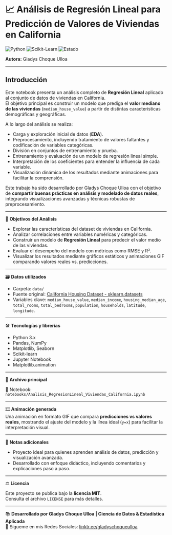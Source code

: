 # 📈 Análisis de Regresión Lineal para Predicción de Valores de Viviendas en California

![Python](https://img.shields.io/badge/Python-3.x-blue?logo=python) ![Scikit-Learn](https://img.shields.io/badge/Scikit--Learn-0.24.2-green?logo=scikitlearn) ![Estado](https://img.shields.io/badge/Estado-En%20progreso-orange)

**Autora:** Gladys Choque Ulloa

---

## Introducción

Este notebook presenta un análisis completo de **Regresión Lineal** aplicado al conjunto de datos de viviendas en California.  
El objetivo principal es construir un modelo que prediga el **valor mediano de las viviendas** (`median_house_value`) a partir de distintas características demográficas y geográficas.

A lo largo del análisis se realiza:

- Carga y exploración inicial de datos (**EDA**).  
- Preprocesamiento, incluyendo tratamiento de valores faltantes y codificación de variables categóricas.  
- División en conjuntos de entrenamiento y prueba.  
- Entrenamiento y evaluación de un modelo de regresión lineal simple.  
- Interpretación de los coeficientes para entender la influencia de cada variable.  
- Visualización dinámica de los resultados mediante animaciones para facilitar la comprensión.

Este trabajo ha sido desarrollado por Gladys Choque Ulloa con el objetivo de **compartir buenas prácticas en análisis y modelado de datos reales**, integrando visualizaciones avanzadas y técnicas robustas de preprocesamiento.

---

📌 **Objetivos del Análisis**

- Explorar las características del dataset de viviendas en California.  
- Analizar correlaciones entre variables numéricas y categóricas. 
- Construir un modelo de **Regresión Lineal** para predecir el valor medio de las viviendas.
- Evaluar el desempeño del modelo con métricas como RMSE y R².
- Visualizar los resultados mediante gráficos estáticos y animaciones GIF comparando valores reales vs. predicciones.

---

🗃️ **Datos utilizados**

- Carpeta: `data/`  
- Fuente original: [California Housing Dataset - sklearn.datasets](https://scikit-learn.org/stable/datasets/real_world.html#california-housing-dataset)  
- Variables clave: `median_house_value`, `median_income`, `housing_median_age`, `total_rooms`, `total_bedrooms`, `population`, `households`, `latitude`, `longitude`.

---

🛠️ **Tecnologías y librerías**

- Python 3.x  
- Pandas, NumPy  
- Matplotlib, Seaborn  
- Scikit-learn  
- Jupyter Notebook
- Matplotlib.animation

---

🧪 **Archivo principal**

📓 Notebook:  
`notebooks/Analisis_RegresionLineal_Viviendas_California.ipynb`

---

🎞️ **Animación generada**  
Una animación en formato GIF que compara **predicciones vs valores reales**, mostrando el ajuste del modelo y la línea ideal (`y=x`) para facilitar la interpretación visual.  

---

💬 **Notas adicionales**

- Proyecto ideal para quienes aprenden análisis de datos, predicción y visualización avanzada.  
- Desarrollado con enfoque didáctico, incluyendo comentarios y explicaciones paso a paso.

---

⚖️ **Licencia**

Este proyecto se publica bajo la **licencia MIT**.  
Consulta el archivo `LICENSE` para más detalles.

---

📚 **Desarrollado por Gladys Choque Ulloa | Ciencia de Datos & Estadística Aplicada**  
🔗 Sígueme en mis Redes Sociales: [linktr.ee/gladyschoqueulloa](https://linktr.ee/gladyschoqueulloa)


